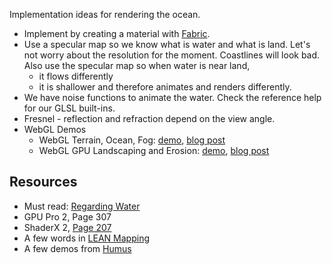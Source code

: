 Implementation ideas for rendering the ocean.

* Implement by creating a material with [Fabric](https://github.com/AnalyticalGraphicsInc/cesium/wiki/Fabric).
* Use a specular map so we know what is water and what is land.  Let's not worry about the resolution for the moment.  Coastlines will look bad.  Also use the specular map so when water is near land,
   * it flows differently
   * it is shallower and therefore animates and renders differently.
* We have noise functions to animate the water.  Check the reference help for our GLSL built-ins.
* Fresnel - reflection and refraction depend on the view angle.
* WebGL Demos
   * WebGL Terrain, Ocean, Fog: [demo](http://29a.ch/sandbox/2012/terrain/), [blog post](http://29a.ch/2012/7/19/webgl-terrain-rendering-water-fog)
   * WebGL GPU Landscaping and Erosion: [demo](http://codeflow.org/webgl/craftscape/), [blog post](http://codeflow.org/entries/2011/nov/10/webgl-gpu-landscaping-and-erosion/)

## Resources

* Must read: [Regarding Water](http://the-witness.net/news/2012/08/regarding-water/)
* GPU Pro 2, Page 307
* ShaderX 2, [Page 207](http://tog.acm.org/resources/shaderx/Tips_and_Tricks_with_DirectX_9.pdf)
* A few words in [LEAN Mapping](http://www.csee.umbc.edu/~olano/papers/lean/)
* A few demos from [Humus](http://www.humus.name/index.php?page=3D)